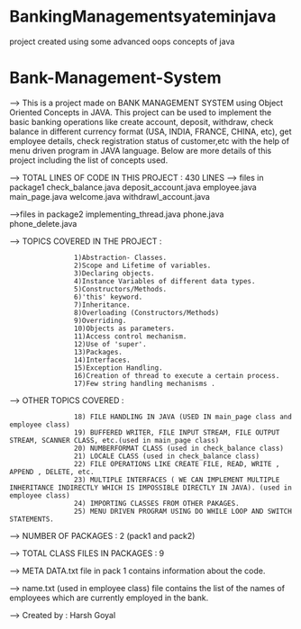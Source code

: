 # BankingManagementsyateminjava
project created using some advanced oops concepts of java
# Bank-Management-System
--> This is a project made on BANK MANAGEMENT SYSTEM using Object Oriented Concepts in JAVA. This project can be used to implement the basic banking operations like create account, deposit, withdraw, check balance in different currency format (USA, INDIA, FRANCE, CHINA, etc), get employee details, check registration status of customer,etc with the help of menu driven program in JAVA language. Below are more details of this project including the list of concepts used.

--> TOTAL LINES OF CODE IN THIS PROJECT : 430 LINES
--> files in package1
check_balance.java
deposit_account.java
employee.java
main_page.java
welcome.java
withdrawl_account.java

-->files in package2 
implementing_thread.java
phone.java
phone_delete.java




--> TOPICS COVERED IN THE PROJECT :

					1)Abstraction- Classes.
					2)Scope and Lifetime of variables.
					3)Declaring objects.
					4)Instance Variables of different data types.
					5)Constructors/Methods.
					6)'this' keyword.
					7)Inheritance.
					8)Overloading (Constructors/Methods)
					9)Overriding.
					10)Objects as parameters.
					11)Access control mechanism.
					12)Use of 'super'.
					13)Packages.
					14)Interfaces.
					15)Exception Handling.
					16)Creation of thread to execute a certain process.
					17)Few string handling mechanisms . 

--> OTHER TOPICS COVERED :

					18) FILE HANDLING IN JAVA (USED IN main_page class and employee class)
					19) BUFFERED WRITER, FILE INPUT STREAM, FILE OUTPUT STREAM, SCANNER CLASS, etc.(used in main_page class)
					20) NUMBERFORMAT CLASS (used in check_balance class)
					21) LOCALE CLASS (used in check_balance class)
					22) FILE OPERATIONS LIKE CREATE FILE, READ, WRITE , APPEND , DELETE, etc.
					23) MULTIPLE INTERFACES ( WE CAN IMPLEMENT MULTIPLE INHERITANCE INDIRECTLY WHICH IS IMPOSSIBLE DIRECTLY IN JAVA). (used in 																					employee class)
					24) IMPORTING CLASSES FROM OTHER PAKAGES.
					25) MENU DRIVEN PROGRAM USING DO WHILE LOOP AND SWITCH STATEMENTS.
					
					
--> NUMBER OF PACKAGES : 2 (pack1 and pack2)

--> TOTAL CLASS FILES IN PACKAGES : 9

--> META DATA.txt file in pack 1 contains information about the code.

--> name.txt (used in employee class) file contains the list of the names of employees which are currently employed in the bank.

--> Created by : Harsh Goyal
